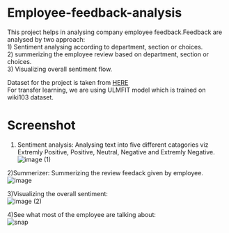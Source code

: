 # Employee-feedback-analysis

This project helps in analysing company employee feedback.Feedback are analysed by two approach:
</br>1) Sentiment analysing according to department, section or choices.
</br>2) summerizing the employee review based on department, section or choices.
</br>3) Visualizing overall sentiment flow.

Dataset for the project is taken from <a href='https://www.kaggle.com/petersunga/google-amazon-facebook-employee-reviews'>HERE</a>
</br>For transfer learning, we are using ULMFIT model which is trained on wiki103 dataset.

# Screenshot
1) Sentiment analysis: Analysing text into five different catagories viz Extremly Positive, Positive, Neutral, Negative and Extremly Negative. 
![image (1)](https://user-images.githubusercontent.com/17825243/57292620-dd0bc780-70e1-11e9-8017-0f581d834518.png)

2)Summerizer: Summerizing the review feedack given by employee.
![image](https://user-images.githubusercontent.com/17825243/57292624-dda45e00-70e1-11e9-9bf6-7fcd63233bb4.png)

3)Visualizing the overall sentiment:</br> 
![image (2)](https://user-images.githubusercontent.com/17825243/57292622-dd0bc780-70e1-11e9-92be-f51fc42390ad.png)

4)See what most of the employee are talking about:</br>
![snap](https://user-images.githubusercontent.com/17825243/57349816-47bd1180-717b-11e9-9911-721b86b351e4.png)
